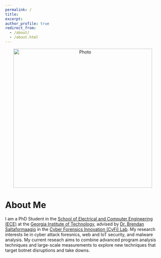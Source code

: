 ```yaml
---
permalink: /
title: 
excerpt: 
author_profile: true
redirect_from: 
  - /about/
  - /about.html
---
```


<p align="center">
  <img src="https://fullerj.github.io/images/tower.jpg" alt="Photo" style="width: 450px;"/> 
</p>

# About Me
I am a PhD Student in the [School of Electrical and Computer Engineering (ECE)](https://www.ece.gatech.edu/) at the [Georgia Institute of Technology](https://www.gatech.edu/), advised by [Dr. Brendan Saltaformaagio](https://saltaformaggio.ece.gatech.edu/) in the [Cyber Forensics Innovation (CyFi) Lab](https://cyfi.ece.gatech.edu/). My research interests lie in cyber attack foresnics, web and IoT security, and malware analysis. My current reseach aims to combine advanced program analysis techniques and large-scale measurements to explore new techniques that target botnet disruptions and take downs.




